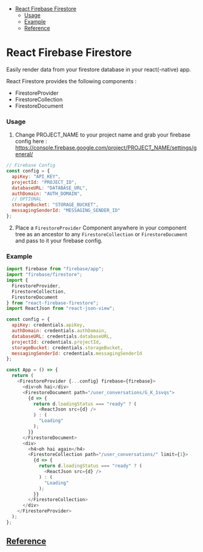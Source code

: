 - [React Firebase Firestore](#react-firebase-firestore)
    - [Usage](#usage)
    - [Example](#example)
  - [Reference](#reference)

# React Firebase Firestore

Easily render data from your firestore database in your react(-native) app.

React Firestore provides the following components :

- FirestoreProvider
- FirestoreCollection
- FirestoreDocument

### Usage

1. Change PROJECT_NAME to your project name and grab your firebase config here :
   https://console.firebase.google.com/project/PROJECT_NAME/settings/general/

```javascript
// Firebase Config
const config = {
  apiKey: "API_KEY",
  projectId: "PROJECT_ID",
  databaseURL: "DATABASE_URL",
  authDomain: "AUTH_DOMAIN",
  // OPTIONAL
  storageBucket: "STORAGE_BUCKET",
  messagingSenderId: "MESSAGING_SENDER_ID"
};
```

2. Place a `FirestoreProvider` Component anywhere in your component tree as an ancestor to any `FirestoreCollection` or `FirestoreDocument` and pass to it your firebase config.

### Example

```javascript
import firebase from "firebase/app";
import "firebase/firestore";
import {
  FirestoreProvider,
  FirestoreCollection,
  FirestoreDocument
} from "react-firebase-firestore";
import ReactJson from "react-json-view";

const config = {
  apiKey: credentials.apiKey,
  authDomain: credentials.authDomain,
  databaseURL: credentials.databaseURL,
  projectId: credentials.projectId,
  storageBucket: credentials.storageBucket,
  messagingSenderId: credentials.messagingSenderId
};

const App = () => {
  return (
    <FirestoreProvider {...config} firebase={firebase}>
      <div>oh hai</div>
      <FirestoreDocument path="/user_conversations/G_K_1svqs">
        {d => {
          return d.loadingStatus === "ready" ? (
            <ReactJson src={d} />
          ) : (
            "Loading"
          );
        }}
      </FirestoreDocument>
      <div>
        <h4>oh hai again</h4>
        <FirestoreCollection path="/user_conversations/" limit={1}>
          {d => {
            return d.loadingStatus === "ready" ? (
              <ReactJson src={d} />
            ) : (
              "Loading"
            );
          }}
        </FirestoreCollection>
      </div>
    </FirestoreProvider>
  );
};
```

## [Reference](https://firebase.google.com/docs/firestore/)
